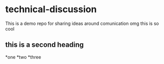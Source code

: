 # technical-discussion
This is a demo repo for sharing ideas around comunication
omg this is so cool
## this is a second heading
*one
*two
*three

